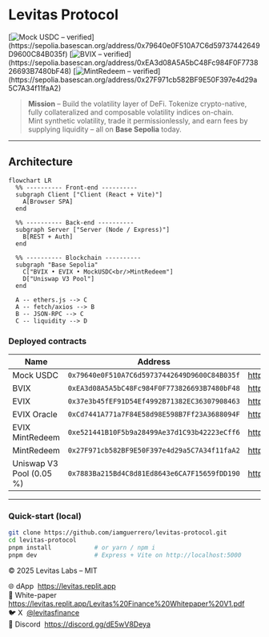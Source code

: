 # Levitas Protocol

[![Mock USDC – verified](https://img.shields.io/badge/Mock%20USDC-verified-brightgreen?labelColor=212121&logo=data:image/svg+xml;base64,PHN2ZyBmaWxsPSJ3aGl0ZSIgaGVpZ2h...)](https://sepolia.basescan.org/address/0x79640e0F510A7C6d59737442649D9600C84B035f)
[![BVIX – verified](https://img.shields.io/badge/BVIX-verified-brightgreen?labelColor=212121&logo=data:image/svg+xml;base64,PHN2ZyBmaWxsPSJ3aGl0ZSIgaGVpZ2h...)](https://sepolia.basescan.org/address/0xEA3d08A5A5bC48Fc984F0F773826693B7480bF48)
[![MintRedeem – verified](https://img.shields.io/badge/MintRedeem-verified-brightgreen?labelColor=212121&logo=data:image/svg+xml;base64,PHN2ZyBmaWxsPSJ3aGl0ZSIgaGVpZ2h...)](https://sepolia.basescan.org/address/0x27F971cb582BF9E50F397e4d29a5C7A34f11faA2)

> **Mission** – Build the volatility layer of DeFi. Tokenize crypto-native, fully collateralized and composable volatility indices on-chain.  
> Mint synthetic volatility, trade it permissionlessly, and earn fees by supplying liquidity – all on **Base Sepolia** today.

---

## Architecture

```mermaid
flowchart LR
  %% ---------- Front-end ----------
  subgraph Client ["Client (React + Vite)"]
    A[Browser SPA]
  end

  %% ---------- Back-end ----------
  subgraph Server ["Server (Node / Express)"]
    B[REST + Auth]
  end

  %% ---------- Blockchain ----------
  subgraph "Base Sepolia"
    C["BVIX • EVIX • MockUSDC<br/>MintRedeem"]
    D["Uniswap V3 Pool"]
  end

  A -- ethers.js --> C
  A -- fetch/axios --> B
  B -- JSON-RPC --> C
  C -- liquidity --> D
```

### Deployed contracts

| Name | Address | Explorer |
|------|---------|----------|
| Mock USDC | `0x79640e0F510A7C6d59737442649D9600C84B035f` | https://sepolia.basescan.org/address/0x79640e0F510A7C6d59737442649D9600C84B035f |
| BVIX | `0xEA3d08A5A5bC48Fc984F0F773826693B7480bF48` | https://sepolia.basescan.org/address/0xEA3d08A5A5bC48Fc984F0F773826693B7480bF48 |
| EVIX | `0x37e3b45fEF91D54Ef4992B71382EC36307908463` | https://sepolia.basescan.org/address/0x37e3b45fEF91D54Ef4992B71382EC36307908463 |
| EVIX Oracle | `0xCd7441A771a7F84E58d98E598B7Ff23A3688094F` | https://sepolia.basescan.org/address/0xCd7441A771a7F84E58d98E598B7Ff23A3688094F |
| EVIX MintRedeem | `0xe521441B10F5b9a28499Ae37d1C93b42223eCff6` | https://sepolia.basescan.org/address/0xe521441B10F5b9a28499Ae37d1C93b42223eCff6 |
| MintRedeem | `0x27F971cb582BF9E50F397e4d29a5C7A34f11faA2` | https://sepolia.basescan.org/address/0x27F971cb582BF9E50F397e4d29a5C7A34f11faA2 |
| Uniswap V3 Pool (0.05 %) | `0x7883Ba215Bd4C8d81Ed8643e6CA7F15659fDD190` | https://sepolia.basescan.org/address/0x7883Ba215Bd4C8d81Ed8643e6CA7F15659fDD190 |

---

### Quick-start (local)

```bash
git clone https://github.com/iamguerrero/levitas-protocol.git
cd levitas-protocol
pnpm install            # or yarn / npm i
pnpm dev                # Express + Vite on http://localhost:5000
```

© 2025 Levitas Labs – MIT

🌐 dApp&nbsp; <https://levitas.replit.app>  
📝 White-paper&nbsp; <https://levitas.replit.app/Levitas%20Finance%20Whitepaper%20V1.pdf>  
🐦 X&nbsp; [@levitasfinance](https://twitter.com/levitasfinance)  
💬 Discord&nbsp; <https://discord.gg/dE5wV8Deya>

